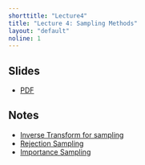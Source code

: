 ```yaml
---
shorttitle: "Lecture4"
title: "Lecture 4: Sampling Methods"
layout: "default"
noline: 1
---
```


## Slides

- [PDF](../slides/lecture4.pdf)

## Notes

- [Inverse Transform for sampling](../wiki/inversetransform.html)
- [Rejection Sampling](../wiki/rejectionsampling.html)
- [Importance Sampling](../wiki/importancesampling.html)
